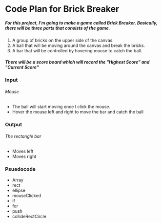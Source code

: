 # Code Plan for Brick Breaker

##### For this project, I'm going to make a game called Brick Breaker. Basically, there will be three parts that consists of the game. 

1. A group of bricks on the upper side of the canvas.
2. A ball that will be moving around the canvas and break the bricks.
3. A bar that will be controlled by hovering mouse to catch the ball. 

##### There will be a score board which will record the "Highest Score" and "Current Score"


### Input

###### Mouse
* The ball will start moving once I click the mouse.
* Hover the mouse left and right to move the bar and catch the ball


### Output

###### The rectangle bar
* Moves left
* Moves right


### Psuedocode 
* Array
* rect
* ellipse
* mouseClicked
* if
* for
* push
* collideRectCircle


